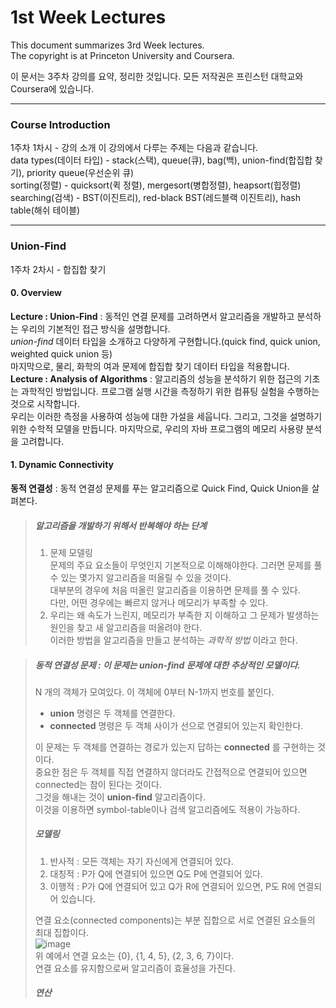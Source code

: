 # 1st Week Lectures  
  
This document summarizes 3rd Week lectures.  
The copyright is at Princeton University and Coursera.  
  
이 문서는 3주차 강의를 요약, 정리한 것입니다. 모든 저작권은 프린스턴 대학교와 Coursera에 있습니다.  
***  
### Course Introduction  
1주차 1차시 - 강의 소개 
이 강의에서 다루는 주제는 다음과 같습니다.  
data types(데이터 타입) - stack(스택), queue(큐), bag(백), union-find(합집합 찾기), priority queue(우선순위 큐)  
sorting(정렬) - quicksort(퀵 정렬), mergesort(병합정렬), heapsort(힙정렬)  
searching(검색) - BST(이진트리), red-black BST(레드블랙 이진트리), hash table(해쉬 테이블)  
***  
### Union-Find  
1주차 2차시 - 합집합 찾기  
#### 0. Overview  
__Lecture : Union-Find__ : 동적인 연결 문제를 고려하면서 알고리즘을 개발하고 분석하는 우리의 기본적인 접근 방식을 설명합니다.  
_union-find_ 데이터 타입을 소개하고 다양하게 구현합니다.(quick find, quick union, weighted quick union 등)  
마지막으로, 물리, 화학의 여과 문제에 합집합 찾기 데이터 타입을 적용합니다.  
__Lecture : Analysis of Algorithms__ : 알고리즘의 성능을 분석하기 위한 접근의 기초는 과학적인 방법입니다. 프로그램 실행 시간을 측정하기 위한 컴퓨팅 실험을 수행하는 것으로 시작합니다.  
우리는 이러한 측정을 사용하여 성능에 대한 가설을 세웁니다. 그리고, 그것을 설명하기 위한 수학적 모델을 만듭니다. 마지막으로, 우리의 자바 프로그램의 메모리 사용량 분석을 고려합니다.  
#### 1. Dynamic Connectivity  
__동적 연결성__ : 동적 연결성 문제를 푸는 알고리즘으로 Quick Find, Quick Union을 살펴본다.  
> ##### 알고리즘을 개발하기 위해서 반복해야 하는 단계  
> 1. 문제 모델링  
> 문제의 주요 요소들이 무엇인지 기본적으로 이해해야한다. 그러면 문제를 풀 수 있는 몇가지 알고리즘을 떠올릴 수 있을 것이다.  
> 대부분의 경우에 처음 떠올린 알고리즘을 이용하면 문제를 풀 수 있다.  
> 다만, 어떤 경우에는 빠르지 않거나 메모리가 부족할 수 있다.  
> 2. 우리는 왜 속도가 느린지, 메모리가 부족한 지 이해하고 그 문제가 발생하는 원인을 찾고 새 알고리즘을 떠올려야 한다.  
> 이러한 방법을 알고리즘을 만들고 분석하는 _과학적 방법_ 이라고 한다.  

> ##### 동적 연결성 문제 : 이 문제는 union-find 문제에 대한 추상적인 모델이다.  
> N 개의 객체가 모여있다. 이 객체에 0부터 N-1까지 번호를 붙인다.  
> + __union__ 명령은 두 객체를 연결한다.  
> + __connected__ 명령은 두 객체 사이가 선으로 연결되어 있는지 확인한다.  
> 
> 이 문제는 두 객체를 연결하는 경로가 있는지 답하는 __connected__ 를 구현하는 것이다.  
> 중요한 점은 두 객체를 직접 연결하지 않더라도 간접적으로 연결되어 있으면 connected는 참이 된다는 것이다.  
> 그것을 해내는 것이 __union-find__ 알고리즘이다.  
> 이것을 이용하면 symbol-table이나 검색 알고리즘에도 적용이 가능하다.  
> 
> ##### 모델링
> 1. 반사적 : 모든 객체는 자기 자신에게 연결되어 있다.  
> 2. 대칭적 : P가 Q에 연결되어 있으면 Q도 P에 연결되어 있다.  
> 3. 이행적 : P가 Q에 연결되어 있고 Q가 R에 연결되어 있으면, P도 R에 연결되어 있습니다.  
> 
> 연결 요소(connected components)는 부분 집합으로 서로 연결된 요소들의 최대 집합이다.  
> ![image](https://user-images.githubusercontent.com/23286838/226327764-7b14a0bb-c2fa-43fd-a702-663b8b60df19.png)  
> 위 예에서 연결 요소는 {0}, {1, 4, 5}, {2, 3, 6, 7}이다.  
> 연결 요소를 유지함으로써 알고리즘이 효율성을 가진다.  
> 
> ##### 연산
